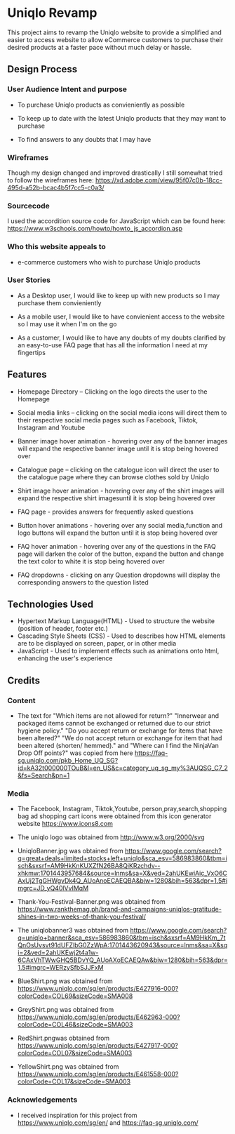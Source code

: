 # Uniqlo Revamp

This project aims to revamp the Uniqlo website to provide a simplified and easier to access website to allow eCommerce customers to purchase their desired products at a faster pace without much delay or hassle.
 
## Design Process
### User Audience Intent and purpose

- To purchase Uniqlo products as convieniently as possible

- To keep up to date with the latest Uniqlo products that they may want to purchase

- To find answers to any doubts that I may have

### Wireframes
Though my design changed and improved drastically I still somewhat tried to follow the wireframes here: https://xd.adobe.com/view/95f07c0b-18cc-495d-a52b-bcac4b5f7cc5-c0a3/
### Sourcecode
I used the accordition source code for JavaScript which can be found here: https://www.w3schools.com/howto/howto_js_accordion.asp
### Who this website appeals to
- e-commerce customers who wish to purchase Uniqlo products

### User Stories
- As a Desktop user, I would like to keep up with new products so I may purchase them convieniently

- As a mobile user, I would like to have convienient access to the website so I may use it when I'm on the go

- As a customer, I would like to have any doubts of my doubts clarified by an easy-to-use FAQ page that has all the information I need at my fingertips


## Features

- Homepage Directory – Clicking on the logo directs the user to the Homepage

- Social media links – clicking on the social media icons will direct them to their respective social media pages such as Facebook, Tiktok, Instagram and Youtube

- Banner image hover animation - hovering over any of the banner images will expand the respective banner image until it is stop being hovered over

- Catalogue page – clicking on the catalogue icon will direct the user to the catalogue page where they can browse clothes sold by Uniqlo

- Shirt image hover animation - hovering over any of the shirt images will expand the respective shirt imagesuntil it is stop being hovered over

- FAQ page - provides answers for frequently asked questions 

- Button hover animations - hovering over any social media,function and logo buttons will expand the button until it is stop being hovered over

- FAQ hover animation - hovering over any of the questions in the FAQ page will darken the color of the button, expand the button and change the text color to white it is stop being hovered over

- FAQ dropdowns - clicking on any Question dropdowns will display the corresponding answers to the question listed


## Technologies Used

- Hypertext Markup Language(HTML) - Used to structure the website (position of header, footer etc.)
- Cascading Style Sheets (CSS) - Used to describes how HTML elements are to be displayed on screen, paper, or in other media
- JavaScript - Used to implement effects such as animations onto html, enhancing the user's experience



## Credits

### Content
- The text for 
"Which items are not allowed for return?"
"Innerwear and packaged items cannot be exchanged or returned due to our strict hygiene policy."
"Do you accept return or exchange for items that have been altered?"
"We do not accept return or exchange for item that had been altered (shorten/ hemmed)." 
and
"Where can I find the NinjaVan Drop Off points?"
was copied from here https://faq-sg.uniqlo.com/pkb_Home_UQ_SG?id=kA32t000000TOuB&l=en_US&c=category_uq_sg_my%3AUQSG_C7_2&fs=Search&pn=1

### Media
- The Facebook, Instagram, Tiktok,Youtube, person,pray,search,shopping bag ad shopping cart icons were obtained from this icon generator website https://www.icons8.com

- The uniqlo logo was obtained from http://www.w3.org/2000/svg

- UniqloBanner.jpg was obtained from https://www.google.com/search?q=great+deals+limited+stocks+left+uniqlo&sca_esv=586983860&tbm=isch&sxsrf=AM9HkKnKUXZfN26BA8QiKRzchdv--xhkmw:1701443957684&source=lnms&sa=X&ved=2ahUKEwiAic_VxO6CAxUj2TgGHWgvDk4Q_AUoAnoECAEQBA&biw=1280&bih=563&dpr=1.5#imgrc=JD_yQ40lVvIMqM

- Thank-You-Festival-Banner.png was obtained from https://www.rankthemag.ph/brand-and-campaigns-uniqlos-gratitude-shines-in-two-weeks-of-thank-you-festival/

- The uniqlobanner3 was obtained from https://www.google.com/search?q=uniqlo+banner&sca_esv=586983860&tbm=isch&sxsrf=AM9HkKm_7tQnOsUvsvt91dUFZlbG0ZzWpA:1701443620943&source=lnms&sa=X&sqi=2&ved=2ahUKEwj2t4a1w-6CAxVhTWwGHQ5BDvYQ_AUoAXoECAEQAw&biw=1280&bih=563&dpr=1.5#imgrc=WERzySfbSJJFxM

- BlueShirt.png was obtained from https://www.uniqlo.com/sg/en/products/E427916-000?colorCode=COL69&sizeCode=SMA008

- GreyShirt.png was obtained from https://www.uniqlo.com/sg/en/products/E462963-000?colorCode=COL46&sizeCode=SMA003

- RedShirt.pngwas obtained from https://www.uniqlo.com/sg/en/products/E427917-000?colorCode=COL07&sizeCode=SMA003

- YellowShirt.png was obtained from
https://www.uniqlo.com/sg/en/products/E461558-000?colorCode=COL17&sizeCode=SMA003

### Acknowledgements
- I received inspiration for this project from https://www.uniqlo.com/sg/en/ and https://faq-sg.uniqlo.com/
